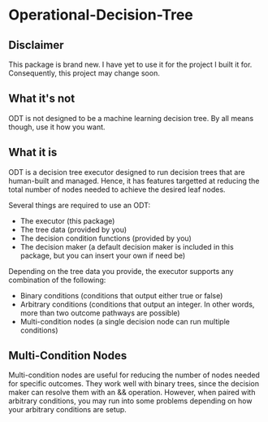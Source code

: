 # Operational-Decision-Tree #

## Disclaimer ##

This package is brand new. I have yet to use it for the project I built it for. Consequently, this project may change soon.

## What it's not ##

ODT is not designed to be a machine learning decision tree. By all means though, use it how you want.

## What it is ##

ODT is a decision tree executor designed to run decision trees that are human-built and managed. Hence, it has features targetted at reducing the total number of nodes needed to achieve the desired leaf nodes.

Several things are required to use an ODT:
* The executor (this package)
* The tree data (provided by you)
* The decision condition functions (provided by you)
* The decision maker (a default decision maker is included in this package, but you can insert your own if need be)

Depending on the tree data you provide, the executor supports any combination of the following:
* Binary conditions (conditions that output either true or false)
* Arbitrary conditions (conditions that output an integer. In other words, more than two outcome pathways are possible)
* Multi-condition nodes (a single decision node can run multiple conditions)

## Multi-Condition Nodes ##

Multi-condition nodes are useful for reducing the number of nodes needed for specific outcomes. They work well with binary trees, since the decision maker can resolve them with an && operation. However, when paired with arbitrary conditions, you may run into some problems depending on how your arbitrary conditions are setup.
